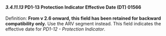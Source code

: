 #### *3.4.11.13* PD1-13 Protection Indicator Effective Date (DT) 01566

Definition: **From v 2.6 onward, this field has been retained for backward compatibility only.** Use the ARV segment instead. This field indicates the effective date for _PD1-12 - Protection Indicator_.
